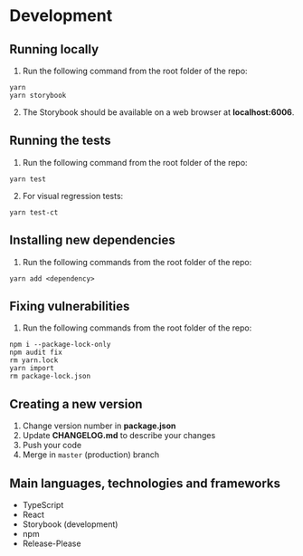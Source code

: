 # Development

## Running locally

1. Run the following command from the root folder of the repo:

```
yarn
yarn storybook
```

2. The Storybook should be available on a web browser at **localhost:6006**.

## Running the tests

1. Run the following command from the root folder of the repo:

```
yarn test
```

2. For visual regression tests:

```
yarn test-ct
```

## Installing new dependencies

1. Run the following commands from the root folder of the repo:

```
yarn add <dependency>
```

## Fixing vulnerabilities

1. Run the following commands from the root folder of the repo:

```
npm i --package-lock-only
npm audit fix
rm yarn.lock
yarn import
rm package-lock.json
```

## Creating a new version

1. Change version number in **package.json**
2. Update **CHANGELOG.md** to describe your changes
3. Push your code
4. Merge in `master` (production) branch

## Main languages, technologies and frameworks

- TypeScript
- React
- Storybook (development)
- npm
- Release-Please
